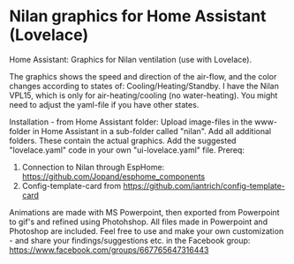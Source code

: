 # Nilan graphics for Home Assistant (Lovelace)
Home Assistant: Graphics for Nilan ventilation (use with Lovelace). 

The graphics shows the speed and direction of the air-flow, and the color changes according to states of: Cooling/Heating/Standby. I have the Nilan VPL15, which is only for air-heating/cooling (no water-heating). You might need to adjust the yaml-file if you have other states.

Installation - from Home Assistant folder:
Upload image-files in the www-folder in Home Assistant in a sub-folder called "nilan". Add all additional folders. These contain the actual graphics.
Add the suggested "lovelace.yaml" code in your own "ui-lovelace.yaml" file. 
Prereq:
1. Connection to Nilan through EspHome: https://github.com/Jopand/esphome_components
2. Config-template-card from https://github.com/iantrich/config-template-card
 
Animations are made with MS Powerpoint, then exported from Powerpoint to gif's and refined using Photohshop.
All files made in Powerpoint and Photoshop are included. Feel free to use and make your own customization - and share your findings/suggestions etc. in the Facebook group: https://www.facebook.com/groups/667765647316443
